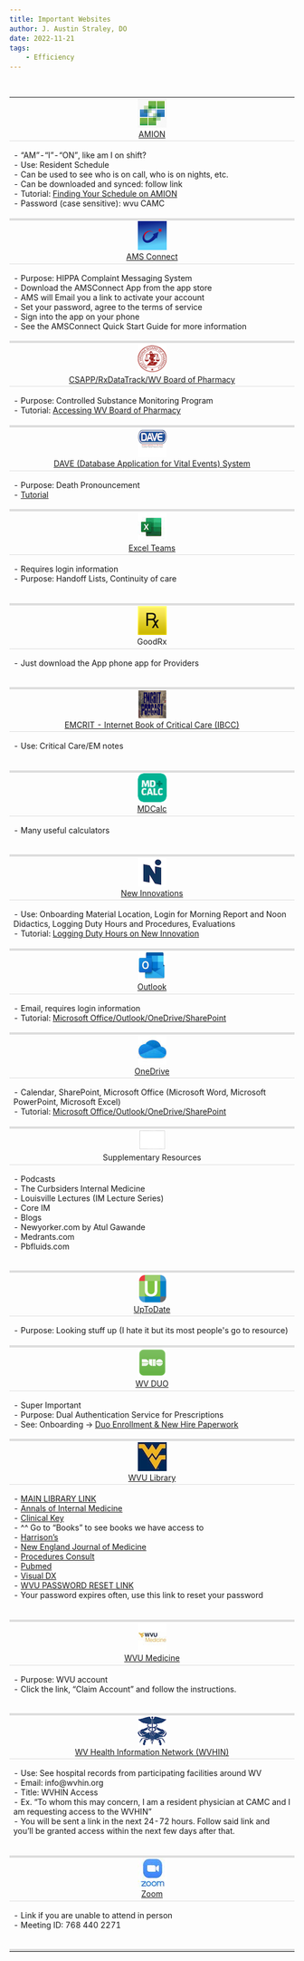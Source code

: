 ```yaml
---
title: Important Websites
author: J. Austin Straley, DO
date: 2022-11-21
tags:
    - Efficiency
---
```


<html>
    <style>
        @media screen and (max-width: 1240px) {
        table thead {
            border: none;
            clip: rect(0 0 0 0);
            height: 1px;
            margin: -1px;
            overflow: hidden;
            padding: 0;
            position: absolute;
            width: 1px; }
        table tr {
            border-bottom: 3px solid #ddd;
            display: block; }
        table td {
            border-bottom: 1px solid #ddd;
            display: block;
            text-align: left; }
        table td::before {
            content: attr(data-label);
            float: left; }  
        }
    </style>
    <body>
            <br>
        <table>
            <tr>
                <td style="text-align: center;"><img src="https://github.com/jzstraley/jzstraley.github.io/blob/master/assets/images/internguidepages/1.11/amionapppic.png?raw=true" alt="AMION"><br>
                <a href="https://www.amion.com/cgi-bin/ocs">AMION</a>
                </td>
                <td><p>
                    - “AM”-“I”-“ON”, like am I on shift?<br>
                    - Use: Resident Schedule<br>
                    - Can be used to see who is on call, who is on nights, etc.<br>
                    - Can be downloaded and synced: follow link<br>
                    - Tutorial: <a href="https://youtu.be/hWwKKWS5No0">Finding Your Schedule on AMION</a><br>
                    - Password (case sensitive): wvu CAMC
                    <br></p></td>
            </tr>
            <tr>
                <td style="text-align: center;"><img src="https://github.com/jzstraley/jzstraley.github.io/blob/master/assets/images/internguidepages/1.11/amsapppic.png?raw=true" alt="AMS Connect"><br>
                <a href="https://account.amsconnectapp.com/login">AMS Connect</a>
                </td>
                <td><p>
                    - Purpose: HIPPA Complaint Messaging System<br>
                    - Download the AMSConnect App from the app store<br>
                    - AMS will Email you a link to activate your account<br>
                        - Set your password, agree to the terms of service<br>
                    - Sign into the app on your phone<br>
                    - See the AMSConnect Quick Start Guide for more information
                    <br></p></td>
            </tr>
            <tr>
                <td style="text-align: center;"><img src="https://github.com/jzstraley/jzstraley.github.io/blob/master/assets/images/internguidepages/1.11/wvbopapppic.png?raw=true" alt="WVBOP"><br>
                <a href="https://www.csappwv.com/Account/Login.aspx?ReturnUrl=%2f">CSAPP/RxDataTrack/WV Board of Pharmacy</a>
                </td>
                <td><p>
                    - Purpose: Controlled Substance Monitoring Program<br>
                    - Tutorial: <a href="https://youtu.be/PkuhbUnTKi4">Accessing WV Board of Pharmacy</a>
                    <br></p></td>
            </tr>
            <tr>
                <td style="text-align: center;"><img src="https://github.com/jzstraley/jzstraley.github.io/blob/master/assets/images/internguidepages/1.11/daveapppic.png?raw=true" alt="DAVE"><br>
                <a href="https://davewv.vitalchek.com/web/Logon.aspx">DAVE (Database Application for Vital Events) System</a>
                </td>
                <td><p>
                    - Purpose: Death Pronouncement<br>
                    - <a href="https://sites.google.com/wv.gov/davetraining/home">Tutorial</a>
                    <br></p></td>
            </tr>
            <tr>
                <td style="text-align: center;"><img src="https://github.com/jzstraley/jzstraley.github.io/blob/master/assets/images/internguidepages/1.11/excelapppic.jpeg?raw=true" alt="Excel"><br>
                <a href="https://camcorg.sharepoint.com/:f:/r/sites/DPT_IAM_Internal_Medicine_Program_26296/Shared%20Documents/Med%20Service-ICU%20Team%20Lists?csf=1&web=1&e=4v9oTJ">Excel Teams</a>
                </td>
                <td><p>
                    - Requires login information<br>
                    - Purpose: Handoff Lists, Continuity of care<br>
                    <br></p></td>
            </tr>
            <tr>
                <td style="text-align: center;"><img src="https://github.com/jzstraley/jzstraley.github.io/blob/master/assets/images/internguidepages/1.11/goodrxapppic.png?raw=true" alt="GoodRx"><br>
                GoodRx
                </td>
                <td><p>
                    - Just download the App phone app for Providers<br>
                    <br></p></td>
            </tr>
            <tr>
                <td style="text-align: center;"><img src="https://github.com/jzstraley/jzstraley.github.io/blob/master/assets/images/internguidepages/1.11/emcritapppic.png?raw=true" alt="EMCRIT"><br>
                <a href="https://emcrit.org/ibcc/toc/">EMCRIT - Internet Book of Critical Care (IBCC)</a>
                </td>
                <td><p>
                    - Use: Critical Care/EM notes<br>
                    <br></p></td>
            </tr>
            <tr>
                <td style="text-align: center;"><img src="https://github.com/jzstraley/jzstraley.github.io/blob/master/assets/images/internguidepages/1.11/mdcalapppic.png?raw=true" alt="MDCalc"><br>
                <a href="https://www.mdcalc.com/">MDCalc</a>
                </td>
                <td><p>
                    - Many useful calculators<br>
                    <br></p></td>
            </tr>
            <tr>
                <td style="text-align: center;"><img src="https://github.com/jzstraley/jzstraley.github.io/blob/master/assets/images/internguidepages/1.11/newinnovapppic.png?raw=true" alt="New Innovations"><br>
                <a href="https://www.new-innov.com/login/Login.aspx">New Innovations</a>
                </td>
                <td><p>
                    - Use: Onboarding Material Location, Login for Morning Report and Noon Didactics, Logging Duty Hours and Procedures, Evaluations<br>
                    - Tutorial: <a href="https://youtu.be/dkpLhmxxwpU">Logging Duty Hours on New Innovation</a>
                    <br></p></td>
            </tr>
            <tr>
                <td style="text-align: center;"><img src="https://github.com/jzstraley/jzstraley.github.io/blob/master/assets/images/internguidepages/1.11/outlookapppic.png?raw=true" alt="Outlook"><br>
                <a href="https://outlook.office.com/mail/">Outlook</a>
                </td>
                <td><p>
                    - Email, requires login information <br>
                    - Tutorial: <a href="https://youtu.be/p6yKzWvLs74">Microsoft Office/Outlook/OneDrive/SharePoint</a>
                    <br></p></td>
            </tr>
            <tr>
                <td style="text-align: center;"><img src="https://github.com/jzstraley/jzstraley.github.io/blob/master/assets/images/internguidepages/1.11/onedriveapppic.jpeg?raw=true" alt="OneDrive"><br>
                <a href="https://login.microsoftonline.com/">OneDrive</a>
                </td>
                <td><p>
                    - Calendar, SharePoint, Microsoft Office (Microsoft Word, Microsoft PowerPoint, Microsoft Excel)<br>
                    - Tutorial: <a href="https://youtu.be/p6yKzWvLs74">Microsoft Office/Outlook/OneDrive/SharePoint</a>
                    <br></p></td>
            </tr>
            <tr>
                <td style="text-align: center;"><img src="https://github.com/jzstraley/jzstraley.github.io/blob/master/assets/images/internguidepages/1.11/otherapppic.png?raw=true" alt="Supplementary Resources"><br>
                Supplementary Resources
                </td>
                <td><p>
                    - Podcasts<br>
                        - The Curbsiders Internal Medicine<br>
                        - Louisville Lectures (IM Lecture Series)<br>
                        - Core IM<br>
                    - Blogs<br>
                        - Newyorker.com by Atul Gawande<br>
                        - Medrants.com<br>
                        - Pbfluids.com<br>
                    <br></p></td>
            </tr>
            <tr>
                <td style="text-align: center;"><img src="https://github.com/jzstraley/jzstraley.github.io/blob/master/assets/images/internguidepages/1.11/uptotdateapppic.png?raw=true" alt="UpToDate"><br>
                <a href="https://www.uptodate.com/login">UpToDate</a>
                </td>
                <td><p>
                - Purpose: Looking stuff up (I hate it but its most people's go to resource)
                    <br></p></td>
            </tr>
            <tr>
                <td style="text-align: center;"><img src="https://github.com/jzstraley/jzstraley.github.io/blob/master/assets/images/internguidepages/1.11/duoapppic.png?raw=true" alt="Duo"><br>
                <a href="https://api-30013422.duosecurity.com/portal?code=21b4d5751036bfe5&akey=DA6CSOIIKNS6NKKMM3RG">WV DUO</a>
                </td>
                <td><p>
                    - Super Important<br>
                    - Purpose: Dual Authentication Service for Prescriptions<br>
                    - See: Onboarding -> <a href="https://guide.duo.com/enrollment">Duo Enrollment & New Hire Paperwork</a>
                    <br></p></td>
            </tr>
            <tr>
                <td style="text-align: center;"><img src="https://github.com/jzstraley/jzstraley.github.io/blob/master/assets/images/internguidepages/1.11/wvuapppic.jpeg?raw=true" alt="WVUlib"><br>
                <a href="https://login.www.libproxy.wvu.edu/login?qurl=https%3a%2f%2fwww.ncbi.nlm.nih.gov%2fpubmed%3fholding%3dwvuhsclib_fft_ndi%26otool%3dwvuhsclib">WVU Library</a>
                </td>
                <td><p>
                    - <a href="https://login.www.libproxy.wvu.edu/menu">MAIN LIBRARY LINK</a><br>
                    - <a href="https://annals-org.www.libproxy.wvu.edu/aim">Annals of Internal Medicine</a><br>
                    - <a href="https://www-clinicalkey-com.www.libproxy.wvu.edu/#!/">Clinical Key</a><br>
                        - ^^ Go to “Books” to see books we have access to<br>
                    - <a href="https://lib.wvu.edu/databases/connect.php?1236803193=INVS">Harrison’s</a><br>
                    - <a href="https://www-nejm-org.www.libproxy.wvu.edu/">New England Journal of Medicine</a><br>
                    - <a href="https://www-clinicalkey-com.www.libproxy.wvu.edu/#!/browse/procedures">Procedures Consult</a><br>
                    - <a href="https://login.www.libproxy.wvu.edu/login?qurl=https%3a%2f%2fwww.ncbi.nlm.nih.gov%2fpubmed%3fholding%3dwvuhsclib_fft_ndi%26otool%3dwvuhsclib">Pubmed</a><br>
                    - <a href="https://lib.wvu.edu/databases/connect.php?1444228039=INVS">Visual DX</a><br>
                    - <a href="https://login.wvu.edu/self-service">WVU PASSWORD RESET LINK</a><br>
                        - Your password expires often, use this link to reset your password<br>
                    <br></p></td>
            </tr>
            <tr>
                <td style="text-align: center;"><img src="https://github.com/jzstraley/jzstraley.github.io/blob/master/assets/images/internguidepages/1.11/wvumedapppic.jpeg?raw=true" alt="WVMED"><br>
                <a href="https://wvumedicine.org/login/">WVU Medicine</a>
                </td>
                <td><p>
                    - Purpose: WVU account<br>
                    - Click the link, “Claim Account” and follow the instructions.<br>
                    <br></p></td>
            </tr>
            <tr>
                <td style="text-align: center;"><img src="https://github.com/jzstraley/jzstraley.github.io/blob/master/assets/images/internguidepages/1.11/wvhinapppic.png?raw=true" alt="WVHIN"><br>
                <a href="https://idp.crisphealth.org/#login">WV Health Information Network (WVHIN)</a>
                </td>
                <td><p>
                    - Use: See hospital records from participating facilities around WV<br>
                    - Email: info@wvhin.org<br>
                    - Title: WVHIN Access<br>
                        - Ex. “To whom this may concern, I am a resident physician at CAMC and I am requesting access to the WVHIN”<br>
                    - You will be sent a link in the next 24-72 hours. Follow said link and you’ll be granted access within the next few days after that.<br>
                    <br></p></td>
            </tr>
            <tr>
                <td style="text-align: center;"><img src="https://github.com/jzstraley/jzstraley.github.io/blob/master/assets/images/internguidepages/1.11/zoomapppic.jpeg?raw=true" alt="Zoom"><br>
                <a href="https://wvumdtv.zoom.us/j/7684402271?pwd=M3lnR25sY0lRaFIzTjFaZ1AveCtDQT09">Zoom</a>
                </td>
                <td><p>
                    - Link if you are unable to attend in person<br>
                    - Meeting ID: 768 440 2271<br>
                    <br></p></td>
            </tr>
        </table>
    </body>
</html>